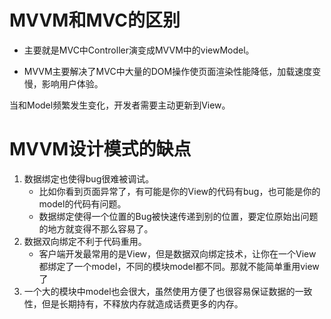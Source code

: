 # MVVM和MVC的区别

- 主要就是MVC中Controller演变成MVVM中的viewModel。

- MVVM主要解决了MVC中大量的DOM操作使页面渲染性能降低，加载速度变慢，影响用户体验。

当和Model频繁发生变化，开发者需要主动更新到View。 

# MVVM设计模式的缺点
1.  数据绑定也使得bug很难被调试。
    - 比如你看到页面异常了，有可能是你的View的代码有bug，也可能是你的model的代码有问题。
    - 数据绑定使得一个位置的Bug被快速传递到别的位置，要定位原始出问题的地方就变得不那么容易了。
2.  数据双向绑定不利于代码重用。
    - 客户端开发最常用的是View，但是数据双向绑定技术，让你在一个View都绑定了一个model，不同的模块model都不同。那就不能简单重用view了
3.  一个大的模块中model也会很大，虽然使用方便了也很容易保证数据的一致性，但是长期持有，不释放内存就造成话费更多的内存。

